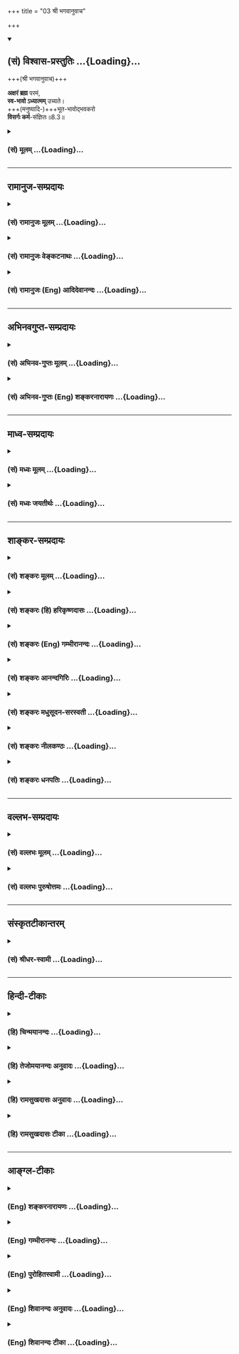 +++
title = "03 श्री भगवानुवाच"

+++
<div class="js_include" newlevelforh1="2" title="(सं) विश्वास-प्रस्तुतिः" unfilled url="/purANam_vaiShNavam/mahAbhAratam/06-bhIShma-parva/03-bhagavad-gItA-parva/saMskRtam/vishvAsa-prastutiH/08_axara-para-brahma-yo/03_shrI_bhagavAnuvAc.md">
<details open><summary><h2>(सं) विश्वास-प्रस्तुतिः ...{Loading}...</h2></summary>

+++(श्री भगवानुवाच)+++

**अक्षरं ब्रह्म** परमं,  
**स्व-भावो ऽध्यात्मम्** उच्यते।  
+++(मनुष्यादि-)+++भूत-भावोद्भवकरो  
**विसर्गः कर्म**-संज्ञितः॥8.3॥
</details>
</div>
<div class="js_include collapsed" newlevelforh1="3" title="(सं) मूलम्" unfilled url="/purANam_vaiShNavam/mahAbhAratam/06-bhIShma-parva/03-bhagavad-gItA-parva/saMskRtam/mUlam/08_axara-para-brahma-yo/03_shrI_bhagavAnuvAc.md">
<details><summary><h3>(सं) मूलम् ...{Loading}...</h3></summary>

श्री भगवानुवाच  
अक्षरं ब्रह्म परमं स्वभावोऽध्यात्ममुच्यते।  
भूतभावोद्भवकरो विसर्गः कर्मसंज्ञितः।।8.3।।
</details>
</div>


_________________
## रामानुज-सम्प्रदायः
<div class="js_include collapsed" newlevelforh1="3" title="(सं) रामानुजः मूलम्" unfilled url="/purANam_vaiShNavam/mahAbhAratam/06-bhIShma-parva/03-bhagavad-gItA-parva/saMskRtam/rAmAnujaH/mUlam/08_axara-para-brahma-yo/03_shrI_bhagavAnuvAc.md">
<details><summary><h3>(सं) रामानुजः मूलम् ...{Loading}...</h3></summary>

।।8.3।। श्रीभगवानुवाच -- तद् **ब्रह्म** इति निर्दिष्टं **परमम् अक्षरं** न
क्षरति इति अक्षरं क्षेत्रज्ञं समष्टिरूपम् तथा च श्रुतिःअव्यक्तमक्षरे
लीयते अक्षरं तमसि लीयते (सुबालो॰ 2) इत्यादिका। परमम् अक्षरं
प्रकृतिविनिर्मुक्तात्मस्वरूपम्। **स्वभावः अध्यात्मम् उच्यते** स्वभावः
प्रकृतिः अनात्मभूतम् आत्मनि संबद्ध्यमानं भूतसूक्ष्मतद्वासनादिकं
पञ्चाग्निविद्यायां ज्ञातव्यतया उदितम् तदुभयं प्राप्यतया त्याज्यतया च
मुमुक्षुभिः ज्ञातव्यम्।  
  
**भूतभावो** मनुष्यादिभावः **तदुद्भवकरो** यो
**विसर्गः**पञ्चम्यामाहुतावापः पुरुषवचसो भवन्ति (छा॰ उ॰ 5।3।3) इति
श्रुतिसिद्धो योषित्संबन्धजः स **कर्मसंज्ञितः** तत् च अखिलं सानुबन्धम्
उद्वेजनीयतया परिहरणीयतया च मुमुक्षुभिः ज्ञातव्यम्। परिहरणीयता च अनन्तरम्
एव वक्ष्यतेयदिच्छन्तो ब्रह्मचर्यं चरन्ति (गीता 8।11) इति।

</details>
</div>
<div class="js_include collapsed" newlevelforh1="3" title="(सं) रामानुजः वेङ्कटनाथः" unfilled url="/purANam_vaiShNavam/mahAbhAratam/06-bhIShma-parva/03-bhagavad-gItA-parva/saMskRtam/rAmAnujaH/venkaTanAthaH/08_axara-para-brahma-yo/03_shrI_bhagavAnuvAc.md">
<details><summary><h3>(सं) रामानुजः वेङ्कटनाथः ...{Loading}...</h3></summary>

  
  
।।8.3।। अक्षरं ब्रह्म परमम् इत्यत्र उद्देश्योपादेयान्यथाभावनिरासायाह --
तद्ब्रह्मेति निर्दिष्टमिति। ब्रह्मशब्दोऽत्र
परमात्मसाधर्म्यादुपचारवृत्त्येति भावः। अक्षरः शब्दस्य निर्वचनं
प्रतिपाद्यं च दर्शयतिन क्षरतीत्यादिना। क्षेत्रज्ञसमष्टौ श्रौतं प्रयोगं
दर्शयतितथा चेति। लयोऽत्र संश्लेषविशेषः। अथवा श्रुतावक्षरशब्देन
उन्मग्नचेतनांशः प्रकृत्यवस्थाविशेष एव अभिधीयत इति
साक्षात्प्रलयार्थत्वेऽपि न विरोधः। तथापि शब्दप्रवृत्तिद्वारभूतचिदंशे
तात्पर्यात्तदुदाहरणम्। परममक्षरम् इत्यत्र विशेषणाभिप्रेतमाह --
प्रकृतिविनिर्मुक्तमात्मस्वरूपमिति। स्वभावशब्दार्थःप्रकृतिरिति।
नियतसम्बद्धमिति यावत्। किं तदित्याकाङ्क्षायां अध्यात्मशब्दानुसारेणाह --
अनात्मेति। आत्मन्यधिवसनात् सम्बध्यमानमित्यध्यात्मशब्दनिर्वचनम्। तत एव
सिद्धमनात्मत्वम्। तद्वासनादिकं तत्संसर्गोपाधिकाज्ञानकर्मवासनादिकम्।
भूतसूक्ष्मादेर्ज्ञातव्यत्वे श्रुतिं दर्शयति -- पञ्चाग्निविद्यायामिति।
वेत्थ यथा पञ्चम्यामाहुतावापः पुरुषवचसो भवन्ति इत्युपक्रम्य इति तु
पञ्चम्यामाहुतावापः पुरुषवचसो भवन्ति इत्युक्त्वा तद्य इत्थं विदुः
\[छां.उ.5।10।1\] इत्यप्छब्दोपलक्षितपञ्चभूतसूक्ष्मवेद्यत्वं ह्युक्तमिति
भावः। ननूपायकर्तृभूतेदानीन्तनात्मस्वरूपपरित्यागेन परिशुद्धात्मस्वरूपकथनं
मुमुक्षोः क्वोपयुक्तं भूतसूक्ष्मादिकथनं च किमर्थं इत्यत्राहतदुभयमिति।
यथाक्रममन्वयः। अत्र पञ्चमाहुतेर्विवक्षितत्वाद्योनिजभूतविषयोऽयं भूतशब्द
इत्यभिप्रायेणाह -- भूतभावो मनुष्यादिभाव इति। मनुष्यत्वादिविशिष्टशरीरयोग
इत्यर्थः। विशिष्टस्य विसर्गस्य ज्ञातव्यत्वे तस्य मनुष्यादिभावहेतुत्वे च
श्रुतिं दर्शयति -- पञ्चम्यामिति। अत्र
मूत्रमरुन्मलादिविसर्गव्यवच्छेदार्थमुक्तंभूतभावोद्भवकर इति। तदेव दर्शयति
-- योषित्सम्बन्धज इति। विसर्गविशेषणसामर्थ्यादेतत्सिद्धम्। एवं
कर्मसंज्ञितरेतोविसर्गज्ञानस्य सप्रयोजनतामाह -- तच्चाखिलमिति। अत्र
कर्माभिप्रायेण नपुंसकनिर्देशः। अखिलं
मनुष्यत्वमृगत्वादिजातिभेदहेतुतयाऽनेकप्रकारम्। सानुबन्धं हेतुभूतैः कर्मभिः
फलभूतैश्च गर्भवासादिभिः सहितमित्यर्थः।
पञ्चाग्निविद्यायामुदितसर्वावस्थानुयायित्वदुस्त्यजत्वजन्मादिदुःखकरत्वादेः
फलितत्वाज्जुगुप्सनीयतारूपा भयावहत्वरूपा चोद्वेजनीयता युक्ता। परिहरणीयता
तु कुतः सिद्ध्येत् इत्यत्राहपरिहरणीयता चेति।  
  

</details>
</div>
<div class="js_include collapsed" newlevelforh1="3" title="(सं) रामानुजः (Eng) आदिदेवानन्दः" unfilled url="/purANam_vaiShNavam/mahAbhAratam/06-bhIShma-parva/03-bhagavad-gItA-parva/saMskRtam/rAmAnujaH/english/AdidevAnandaH/08_axara-para-brahma-yo/03_shrI_bhagavAnuvAc.md">
<details><summary><h3>(सं) रामानुजः (Eng) आदिदेवानन्दः ...{Loading}...</h3></summary>

8.3 The Lord said That which is the Supreme Imperishable (Aksara) has
been named 'that brahman' The Aksara is that which cannot be destroyed
and forms the totality of all individual selves. The Srutis say to this
effect: 'The Avyakta is dissolved into the Aksara, the Aksara is
dissolved into Tamas' (Su. U., 2). The supreme Aksara is the essential
form of the self, separated from Prakrti. One's own material nature (the
body) is spoken of as Adhyatma or that which dwells with the self. This
material nature (Svabhava) is Prakrti. It does not form the self but
attaches itself to the self in the form of subtle elements, impressions
etc. This has been taught in the Vidya of Five Fires (Cha. U., 5). Both
these (the Aksara and the Adhyatma) should be known by the aspirants for
liberation (Kaivalya) - the former as what should be attained and the
latter as what should be relinished. Karma is that force which produces
the origination of mundane beings. 'Beings' here means beings such as
the human beings. The creative force which produces their origination is
contact with woman. It has been described in the Sruti passage thus:
'The waters sacrificed in the fifth oblations become those who are named
Purusas' (Cha. U., 5.3.3). That creative force is called Karma. All the
acts associated with that should be considered by aspirants after
release as calling for abstention. This abstention will also be
inculcated immediately in the text, 'Desiring which they practise the
vow of continence' (8.11).

</details>
</div>


_________________
## अभिनवगुप्त-सम्प्रदायः
<div class="js_include collapsed" newlevelforh1="3" title="(सं) अभिनव-गुप्तः मूलम्" unfilled url="/purANam_vaiShNavam/mahAbhAratam/06-bhIShma-parva/03-bhagavad-gItA-parva/saMskRtam/abhinava-guptaH/mUlam/08_axara-para-brahma-yo/03_shrI_bhagavAnuvAc.md">
<details><summary><h3>(सं) अभिनव-गुप्तः मूलम् ...{Loading}...</h3></summary>

।।8.3।। अक्षरमिति। बृहत्त्वात् बृंहत्त्वात् बृंहकत्वाच्च परं ब्रह्म। अत
एव अध्यात्मशब्दवाच्यं यतः स्वः अनिवृत्तिधर्मा +++(N निवृत्तिधर्मा K
अनिवृत्तधर्मा)+++ चैतान्याख्यो ( चैतन्यभावः) भावः। तस्य च चैतन्यस्वभावस्य
ब्रह्मणोऽपरिच्छिन्नबाह्यलक्षणतया क्रोडीकृतविश्वशक्तेः ऐश्वर्यलक्षणात्
स्वातन्त्र्यात् बहिर्भावावभासनात्मा +++(N -- भासनात्सः)+++
बहिर्भूतभावान्तरावभासनात्मा +++(S -- भावान्तरभासनात्मा यो विसर्गः)+++ च यो
विसर्गः क्रमेण भूतानां ब्रह्मादिप्रमातॄणां भावानां जडानामुद्भवकारी
जडाजडवैचित्र्यनिर्भासकः। तथा भूतभावस्य विगलितसकलवितथप्रपञ्चस्य
सत्यत्वस्य उद्भवं करोतीति \[स कर्मसंज्ञितः\]।

</details>
</div>
<div class="js_include collapsed" newlevelforh1="3" title="(सं) अभिनव-गुप्तः (Eng) शङ्करनारायणः" unfilled url="/purANam_vaiShNavam/mahAbhAratam/06-bhIShma-parva/03-bhagavad-gItA-parva/saMskRtam/abhinava-guptaH/english/shankaranArAyaNaH/08_axara-para-brahma-yo/03_shrI_bhagavAnuvAc.md">
<details><summary><h3>(सं) अभिनव-गुप्तः (Eng) शङ्करनारायणः ...{Loading}...</h3></summary>

8.3 Aksaram etc. the Supreme is \[called\] Brahman because It is big and
causes everything to grow \[in It\]. On the same ground, what is termed
'as the Lord-of-self' is that thing which bears the name Consciousness
which never ceases to be in It (Brahman) and which is nothing but the
Brahman (svah bhavah). This Brahman, which is nothing but Consciousness,
embraces the Power of \[creating\] the universe because of Its unlimited
aspect of being external; and on account of Its freedom in the form of
supremacy there arises the emitting (i.e. creative) activity \[in it\]
in the form of manifesting Itself as the external inanimate beings and
also as various external animate ones. \[These two aspects of\] this
activity cause respectively the birth of the inanimate beings - i.e. the
insentient beings, and the animate ones i.e. the sentient beings like
Brahman etc. \[In other words\], It manifests as varigated insentient
and sentient beings. Again this activity bestows on what is real, its
intrinsic nature i.e. creates a reality for the one from which all that
is false is excluded. this emitting activity is what is known as
'action'.

</details>
</div>


_________________
## माध्व-सम्प्रदायः
<div class="js_include collapsed" newlevelforh1="3" title="(सं) मध्वः मूलम्" unfilled url="/purANam_vaiShNavam/mahAbhAratam/06-bhIShma-parva/03-bhagavad-gItA-parva/saMskRtam/madhvaH/mUlam/08_axara-para-brahma-yo/03_shrI_bhagavAnuvAc.md">
<details><summary><h3>(सं) मध्वः मूलम् ...{Loading}...</h3></summary>

।।8.3।। परममक्षरं ब्रह्म। वेदादिशङ्काव्यावृत्त्यर्थमेतत्। आत्मन्यधि
यत्तदध्यात्मम्। आत्माधिकारे यत्तदिति वा। तथा हि -- जैवः स्वभावः।
स्वाख्यो भावः स्वभाव इति व्युत्पत्त्या जीवो वा स्वभावः सर्वदा अस्त्येव
एकप्रकारेणेति भावः। अन्तःकरणादिव्यावृत्त्यर्थो भावशब्दः। न ह्येकप्रकारेण
स्थितिरन्तःकरणादेः विकारित्वात्। स्वशब्द ईश्वरव्यावृत्त्यर्थः। भूतानां
जीवानां भावानां जडपदार्थानां चोद्भवकरीश्वरक्रिया विसर्गः विशेषेण सर्जनं
विसर्ग इत्यर्थः।

</details>
</div>
<div class="js_include collapsed" newlevelforh1="3" title="(सं) मध्वः जयतीर्थः" unfilled url="/purANam_vaiShNavam/mahAbhAratam/06-bhIShma-parva/03-bhagavad-gItA-parva/saMskRtam/madhvaH/jayatIrthaH/08_axara-para-brahma-yo/03_shrI_bhagavAnuvAc.md">
<details><summary><h3>(सं) मध्वः जयतीर्थः ...{Loading}...</h3></summary>

।।8.3।। ननु पूर्वाध्याये\[29\]ते ब्रह्म इति निर्विशेषणमेवोपक्षिप्तम्
अतएवात्रकिं तद्ब्रह्म इति तथैव पृष्टम्। उत्तरे तु कस्मात्अक्षरं परमं
ब्रह्म इति सविशेषणमुपादीयते इत्यत आह -- **परममि**ति। अक्षरस्यैव
परमत्वविशेषणम् न ब्रह्मण इत्यर्थः। तर्हिअक्षरं इत्येवालं किं विशेषणेन
इत्यत आह -- **वेदे**ति। आदिपदेन प्रकृतिर्गृह्यते तयोरपि
ब्रह्माक्षरशब्दवाच्यत्वात् प्रसक्तिः। स्वभावोऽध्यात्मं \[8।3\] इति
शब्दद्वयस्यैकविषयत्वसिद्धयेऽध्यात्मशब्दं तावत् द्वेधा व्याचष्टे --
**आत्मनी**ति। आत्मानं जीवमधिकृत्य तदुपकारित्वेन वर्तमानं वस्त्वित्यर्थः।
आत्माधिकार इति ग्रन्थविशेषस्य संज्ञा यत्प्रतिपाद्यं तदध्यात्ममिति
वेत्यर्थः। अत्राध्यात्मशब्दं प्रथमान्तं गृहीत्वा प्रथमं व्याख्यानम्।
सप्तम्यन्तमुपादाय द्वितीयं आत्मशब्दं देहविषयमादाय व्याख्याने
परमेश्वरप्रसक्तेर्न तथा व्याख्यातम्। एवं तर्हि स्वभावः इत्युभयस्य
कथमुत्तरं इत्यतस्तावत्तद्व्याख्यानं प्रतिजानीते -- **तथा
ही**ति। ,तत्राद्योत्तरत्वेनादौ व्याचष्टे -- **जैव** इति। जीवस्यायं
जैवोऽन्तःकरणादिर्देहपर्यन्तः पदार्थः स्वभावः स्वस्य भाव इति
व्युत्पत्त्या। ते ब्रह्म तद्विदुः \[7।29\] इति जीवानां प्रकृतत्वात्
स्वशब्दो जीववाची तथा चात्मन्यधि यत् तदित्येवं
व्याख्याताध्यात्मशब्दार्थप्रश्नस्येदमुत्तरं भवतीति भावः। इदानीं
द्वितीयोत्तरत्वेन व्याख्याति -- **स्वाख्य** इति। पूर्ववदत्रापि स्वशब्दो
जीववाची तथा चात्माधिकार इति व्याख्याताध्यात्मशब्दार्थप्रश्नस्येदमुत्तरं
भवतीत्याशयः। ननु जैववाचित्वे भावशब्दः सार्थकः षष्ठ्याः साकाङ्क्षत्वात्
जीववाचित्वे तु तस्य पदार्थत्वाव्यभिचारात्। स्वशब्देनैवालं किंभावशब्देन
इत्यतो भावशब्दं तावदन्यथा व्याचष्टे -- **सर्वदे**ति। यद्यपि भवनकर्ता
भावः तथापि विशेषानुपादाने मुख्यस्य ग्राह्यत्वात्सर्वदेत्यादि सिध्यति
तथापि तस्य किं प्रयोजनम् इत्यत आह -- **अन्तःकरणादी**ति।
स्वशब्दमात्रोपादाने तस्यात्मीयेऽपि प्रयोगादन्तःकरणादिकमपि प्रसज्येत तथा
च द्वितीयस्येदमुत्तरं स्यात्। आत्मैव ह्यात्माधिकारे प्रतिपाद्यो वक्तव्यः
नान्तःकरणादिकम् अतस्तद्व्यावृत्त्यर्थो भावशब्दः प्रयुक्तः। कथं तेन
तद्व्यावृत्तिः इत्यत आह -- **न ही**ति। अन्नमयं हि सोम्य मनः
\[छां.उ.6।5।4\] इत्यादेरिति भावः। तथा चान्तःकरणादौ व्यावृत्ते स्वशब्द
आत्मार्थतया व्याख्यातो भवतीति हृदयम्। एवं तर्हि भाव इत्येवास्तु किं
स्वशब्देन इत्यत आह -- **स्वशब्द** इति। ईश्वरोऽपि हि
सर्वदैकप्रकारेणास्त्येव अतो भाव इत्येवोक्ते तत्प्रसक्तौ पूर्ववत्
द्वितीयोत्तरत्वासम्भवे तद्व्यावृत्त्यर्थः स्वशब्दः। न हि ईश्वरो जीवानां
स्वः भेदप्रमाणविरोधात्। अत एवेश्वरस्वभावो जीव इति व्याख्यानमपास्तम्।
नन्वेवमपि स्वशब्दस्यात्मीयार्थत्वादीश्वरप्रसक्तिः मैवन्द्विष्ठो यद्यपि
सम्बन्धः षष्ठ्युत्पत्तिः प्रधानतः इति वचनात्तस्यात्मीत्यात्वाभावात्
षष्ठ्यन्तात्खल्वयं छः। सकलकार्योत्पत्तिनिमित्तभूतो देवतोद्देशेन च
पुरोडाशादिद्रव्यपरित्यागस्तज्जन्यमपूर्वमिति यावदिति व्याख्यानमसत्।
तस्याध्यात्मपदेनैव गृहीतत्वादिति भावेन भूतभावेत्यादिकं व्याख्याति --
**भूतानामि**ति। उद्भवकरी च सेश्वरक्रिया चेति विग्रहः। ईश्वरक्रियाग्रहणं
कर्मशब्देनैकार्थ्यप्रतिपत्त्यर्थम्। एवंलक्षणो यो विसर्गः स कर्मसंज्ञितः
न तु कुलालादिसम्बन्धीत्यर्थः। ननु,विसर्गशब्दस्त्यागार्थस्तत्कथमेवं
व्याख्यानं इत्यत आह -- **विशेषेणे**ति।

</details>
</div>


_________________
## शाङ्कर-सम्प्रदायः
<div class="js_include collapsed" newlevelforh1="3" title="(सं) शङ्करः मूलम्" unfilled url="/purANam_vaiShNavam/mahAbhAratam/06-bhIShma-parva/03-bhagavad-gItA-parva/saMskRtam/shankaraH/mUlam/08_axara-para-brahma-yo/03_shrI_bhagavAnuvAc.md">
<details><summary><h3>(सं) शङ्करः मूलम् ...{Loading}...</h3></summary>

।।8.3।। -- **अक्षरं** न क्षरतीति अक्षरं परमात्मा एतस्य वा अक्षरस्य
प्रशासने गार्गि (बृह0 उ₀ 3।8।9 इति श्रुतेः। ओंकारस्य च ओमित्येकाक्षरं
ब्रह्म (गीता 8।13) इति परेण विशेषणात् अग्रहणम्। **परमम्** इति च निरतिशये
ब्रह्मणि अक्षरे उपपन्नतरम् विशेषणम्। तस्यैव परस्य ब्रह्मणः प्रतिदेहं
प्रत्यगात्मभावः स्वभावः स्वो भावः **स्वभावः अध्यात्मम् उच्यते।** आत्मानं
देहम् अधिकृत्य प्रत्यगात्मतया प्रवृत्तं परमार्थब्रह्मावसानं वस्तु
स्वभावः अध्यात्मम् उच्यते अध्यात्मशब्देन अभिधीयते। **भूतभावोद्भवकरः**
भूतानां भावः भूतभावः तस्य उद्भवः भूतभावोद्भवः तं करोतीति भूतभावोद्भवकरः
भूतवस्तूत्पत्तिकर इत्यर्थः। **विसर्गः** विसर्जनं देवतोद्देशेन
चरुपुरोडाशादेः द्रव्यस्य परित्यागः स एष विसर्गलक्षणो यज्ञः
**कर्मसंज्ञितः** कर्मशब्दित इत्येतत्। एतस्मात् हि बीजभूतात्
वृष्ट्यादिक्रमेण स्थावरजङ्गमानि भूतानि उद्भवन्ति।।

</details>
</div>
<div class="js_include collapsed" newlevelforh1="3" title="(सं) शङ्करः (हि) हरिकृष्णदासः" unfilled url="/purANam_vaiShNavam/mahAbhAratam/06-bhIShma-parva/03-bhagavad-gItA-parva/saMskRtam/shankaraH/hindI/harikRShNadAsaH/08_axara-para-brahma-yo/03_shrI_bhagavAnuvAc.md">
<details><summary><h3>(सं) शङ्करः (हि) हरिकृष्णदासः ...{Loading}...</h3></summary>

।।8.3।। इन प्रश्नोंका क्रमसे निर्णय करनेके लिये श्रीभगवान् बोले --, परम
अक्षर ब्रह्म है अर्थात् हे गार्गि इस अक्षरके शासनमें ही यह सूर्य और
चन्द्रमा धारण किये हुए स्थित हैं इत्यादि श्रुतियोंसे जिसका वर्णन किया
गया है जो कभी नष्ट नहीं होता वह परमात्मा ही ब्रह्म है। परम विशेषणसे
युक्त होनेके कारण यहाँ अक्षर शब्दसे ओमित्येकाक्षरं ब्रह्म इस वाक्यमें
वर्णित ओंकारका ग्रहण नहीं किया गया है क्योंकि परम वह विशेषण निरतिशय
अक्षर ब्रह्ममें ही अधिक सम्भव -- युक्तियुक्त है। उसी परब्रह्मका जो
प्रत्येक शरीरमें अन्तरात्मभाव है उसका नाम स्वभाव है वह स्वभाव ही
अध्यात्म कहलाता है। अभिप्राय यह कि आत्मा यानी शरीरको आश्रय बनाकर जो
अन्तरात्मभावसे उसमें रहनेवाला है और परिणाममें जो परमार्थ ब्रह्म ही है
वही तत्त्व स्वभाव है उसे ही अध्यात्म कहते हैं अर्थात् वही अध्यात्म नामसे
कहा जाता है। भूतभावउद्भवकर अर्थात् भूतोंकी सत्ता भूतभाव है। उसका उद्भव (
उत्पत्ति ) भूतभावोद्भव है उसको करनेवाला भूतभावोद्भवकर यानी भूतवस्तुको
उत्पन्न करनेवाला ऐसा जो विसर्ग अर्थात् देवोंके उद्देश्यसे चरु पुरोडाश
आदि ( हवन करने योग्य ) द्रव्योंका त्याग करना है वह त्यागरूप यज्ञ कर्म
नामसे कहा जाता है इस बीजरूप यज्ञसे ही वृष्टि आदिके क्रमसे स्थावरजङ्गम
समस्त भूतप्राणी उत्पन्न होते हैं।

</details>
</div>
<div class="js_include collapsed" newlevelforh1="3" title="(सं) शङ्करः (Eng) गम्भीरानन्दः" unfilled url="/purANam_vaiShNavam/mahAbhAratam/06-bhIShma-parva/03-bhagavad-gItA-parva/saMskRtam/shankaraH/english/gambhIrAnandaH/08_axara-para-brahma-yo/03_shrI_bhagavAnuvAc.md">
<details><summary><h3>(सं) शङ्करः (Eng) गम्भीरानन्दः ...{Loading}...</h3></summary>

8.3 Aksaram means that which does not perish (na ksarati), the supreme
Self. This agrees with the Upanisadic text, 'Under the mighty rule of
this Immutable, O Gargi৷৷.' (Br. 3.8.9). And (the letter) Om is not
accept here \[as the meaning of aksara (lit. letter)\], because of its
being mentioned (as a letter) later on in, 'The single letter Om, which
is Brahman' (13). Besides, the adjective 'supreme' is more apporpriate
with regard to the absolute, immutable Brahman. By svabhava, self-hood,
is meant the eixtence of that very supreme Brahman in every body as the
indwelling Self. Svabhavah ucyate, self-hood is said to be, is referred
to by the word; adhyatmam, the entity which, as the indwelling Self,
exists in the body (atma) by making it its habitat (adhikrtya), and
which in the ultimate analysis is the supreme Brahman. Visargah, the
offerings, the giving away to gods of things like porridge \[Caru: An
oblations of rice, barley and pulse boiled-together to be offered to
gods.\], cake, etc.; bhuta-bhava-udbhava-karah, which bring about the
origin of the existence of things; is karma-sanjnitah, meant by action.
This sacrifice consisting in pouring of oblations is called action. The
existence (bhava) of (moving and nonmoving) things (bhuta) is
bhuta-bhava. The coming into being (udbhava) of that (existence) is
bhuta-bhava-udbhavah. That which causes (karoti) this is
bhuta-bhava-udbhava-karah, i.e. the originator of existing things. It is
needed from this source that all bengs, moving and non-moving, originate
thorugh the successive processes of railfall etc. (see 3.14-15).

</details>
</div>
<div class="js_include collapsed" newlevelforh1="3" title="(सं) शङ्करः आनन्दगिरिः" unfilled url="/purANam_vaiShNavam/mahAbhAratam/06-bhIShma-parva/03-bhagavad-gItA-parva/saMskRtam/shankaraH/AnandagiriH/08_axara-para-brahma-yo/03_shrI_bhagavAnuvAc.md">
<details><summary><h3>(सं) शङ्करः आनन्दगिरिः ...{Loading}...</h3></summary>

।।8.3।। व्याख्यातप्रश्नसप्तकस्य प्रतिवचनं भागवतमवतारयति -- **एषामिति।**
क्रमेण कृतानां प्रश्नानां क्रमेणैव प्रतिवचने
प्रष्टुरभीष्टप्रतिपत्तिसौकर्यं सिध्यतीति बुध्यमानो विशिनष्टि --
**यथाक्रममिति।** तत्र प्रश्नत्रयं निर्णेतुं भगवद्वचनमुदाहरति --
**अक्षरमिति।** किं तद्ब्रह्मेति प्रश्नस्य प्रतिवचनम् -- **अक्षरं ब्रह्म
परममिति।** तत्राक्षरशब्दस्य निरुपाधिके
परस्मिन्नात्मन्यविनाशित्वव्याप्तिमत्त्वसंबन्धात्प्रवृत्तिं व्युत्पादयति
-- **अक्षरमित्यादिना।** कथं पुनरक्षरशब्दस्य यथोक्ते परमात्मनि
वृद्धप्रयोगमन्तरेण व्युत्पत्त्या प्रवृत्तिराश्रीयते
व्युत्पत्तेरर्थान्तरेऽपि संभवादित्याशङ्क्य
द्यावापृथिव्यादिविषयनिरङ्कुशप्रशासनस्य
परस्मादन्यस्मिन्नसंभवात्तथाविधप्रशासनकर्तृत्वेन श्रुतमक्षरं
ब्रह्मैवेत्याह -- **एतस्येति।** रूढिर्योगमपहरतीति न्यायादोंकारे
वर्णसमुदायात्मन्यक्षरशब्दस्य रूढ्या प्रवृत्तिराश्रयितुमुचितेत्याशङ्क्याह
-- **ओंकारस्येति।** प्रतिवचनोपक्रमे प्रक्रान्तमोंकाराख्यमक्षरमेवोत्तरत्र
विशेषितं भविष्यतीत्याशङ्क्य परमविशेषणविरोधान्न तस्य प्रक्रमः संभवतीत्याह
-- **परममिति चेति।** किमध्यात्ममिति प्रश्नस्योत्तरं
स्वभावोऽध्यात्ममित्यादि। तद्व्याचष्टे -- **तस्यैवेति।** स्वकीयो भावः
स्वभावः श्रोत्रादिकरणग्रामः स चात्मनि देहेऽहंप्रत्ययवेद्यो वर्तत इत्यमुं
प्रतिभासं व्यावर्त्य स्वभावपदं गृह्णाति -- **स्वो भाव इति।** एवं
विग्रहपरिग्रहे स्वभावोऽध्यात्ममुच्यत इत्यस्यायमर्थो निष्पन्नो
भवतीत्यनुवादपूर्वकं कथयति -- **स्वभाव इति।** तस्यैव परस्येत्यादिनोक्तं न
विस्मर्तव्यमिति विशिनष्टि -- **परमार्थेति।** परमेव हि ब्रह्म देहादौ
प्रविश्य प्रत्यगात्मभावःमनुभवतितत्सृष्ट्वा तदेवानुप्राविशत् इति
श्रुतेरित्यर्थः। किं कर्मेति प्रश्नस्योत्तरमुपादत्ते -- **भूतेति।**
भूतान्येव भावास्तेषामुद्भवः समुत्पत्तिस्तां करोतीति व्युत्पत्तिं
सिद्धवत्कृत्य विधान्तरेण व्युत्पादयति -- **भूतानामिति।** भावः सद्भावो
वस्तुभावोऽतएव भूतवस्तूत्पत्तिकर इति वक्ष्यति। वैदिकं कर्मात्रोक्तविशेषणं
कर्मशब्दितमिति विसर्गशब्दार्थं दर्शयन्विशदयति -- **विसर्ग इत्यादिना।**
कथं पुनर्यथोक्तस्य यज्ञस्य सर्वेषु भूतेषु सृष्टिस्थितिप्रलयहेतुत्वेन
तदुद्भवकरत्वमित्याशङ्क्य अग्नौ प्रास्ताहुतिः इत्यादिस्मृतिमनुस्मृत्याह
-- **एतस्माद्धीति।**

</details>
</div>
<div class="js_include collapsed" newlevelforh1="3" title="(सं) शङ्करः मधुसूदन-सरस्वती" unfilled url="/purANam_vaiShNavam/mahAbhAratam/06-bhIShma-parva/03-bhagavad-gItA-parva/saMskRtam/shankaraH/madhusUdana-sarasvatI/08_axara-para-brahma-yo/03_shrI_bhagavAnuvAc.md">
<details><summary><h3>(सं) शङ्करः मधुसूदन-सरस्वती ...{Loading}...</h3></summary>

।।8.3।। एवं सप्तानां प्रश्नानां क्रमेणोत्तरं त्रिभिः श्लोकैः
श्रीभगवानुवाच -- प्रश्नक्रमेण हि निर्णये प्रष्टुरभीष्टसिद्धिरनायासेन
स्यादित्यभिप्रायवान्भगवानत्र श्लोके प्रश्नत्रयं क्रमेण निर्धारितवान्।
एवं द्वितीयश्लोकेऽपि प्रश्नत्रयं तृतीयश्लोके त्वेकमिति विभागः।
निरुपाधिकमेव ब्रह्मात्र विवक्षितं ब्रह्मशब्देन नतु सोपाधिकमिति
प्रथमप्रश्नस्योत्तरमाह -- अक्षरं न क्षरतीत्यविनाशि अश्नुते वा सर्वमिति
सर्वव्यापकं \[अक्षरत्वात्\]एतद्वै तदक्षरं गार्गि ब्राह्मणा
अभिवदन्त्यस्थूलमनणु इत्याद्युपक्रम्यएतस्य वा अक्षरस्य प्रशासने गार्गि
सूर्याचन्द्रमसौ विधृतौ तिष्ठतःनान्यदतोऽस्ति द्रष्टृ इत्यादिमध्ये
परामृश्यएतस्मिन्नु खल्वक्षरे गार्ग्याकाश ओतश्च प्रोतश्च इत्युपसंहृतं
श्रुत्या। सर्वोपाधिशून्यं सर्वस्य प्रशासितृ अव्याकृताकाशान्तस्य
कृत्स्नस्य प्रपञ्चस्य धारयितृ अस्मिंश्च शरीरेन्द्रियसंघाते विज्ञातृ
निरुपाधिकं चैतन्यं तदिह ब्रह्मेति विवक्षितम्। एतदेव विवृणोति -- परममिति।
परमं स्वप्रकाशपरमानन्दरूपं प्रशासनस्य कृत्स्नजडवर्गधारणस्य च लिङ्गस्य
तत्रैवोपपत्तेःअक्षरमम्बरान्तधृतेः इति न्यायात्। न त्विहाक्षरशब्दस्य
वर्णमात्ररूढत्वाच्छ्रुतिलिङ्गाधिकरणन्यायमूलकेनरूढिर्योगमपहरति इति
न्यायेन रथकारशब्देन जातिविशेषवत्प्रणवाख्यमक्षरमेव ग्राह्यं
तत्रोक्तलिङ्गसंभवात्ओमित्येकाक्षरं ब्रह्म इति च परेण
विशेषणात्आनर्थक्यप्रतिहतानां विपरीतं बलाबलम् इति न्यायात्वर्षासु रथकार
आदधीत इत्यत्र तु जातिविशेषे नास्त्यसंभव इति विशेषः। अनन्यथासिद्धेन तु
लिङ्गेन श्रुतेर्बाधःआकाशस्तल्लिङ्गात् इत्यादौ विवृतः। एत्तावांस्त्विह
विशेषः। अनन्यथासिद्धेन लिङ्गेन श्रुतेर्बाधे यत्र योगः संभवति तत्र स एव
गृह्यते मुख्यत्वात् यथाआज्यैः स्तुवते पृष्ठैः स्तुवते इत्यादौ। यथा
चात्रैवाक्षरशब्दे। यत्र तु योगोऽपि न संभवति तत्र गौणी
वृत्तिर्यथाऽऽकाशप्राणादिशब्देषु। आकाशशब्दस्यापि ब्रह्मणि आसमन्तात्काशत
इति योगः संभवतीति चेत्स एव गृह्यतामिति पञ्चपादीकृतः। तथाच पारमर्षं
सूत्रंप्रसिद्धेश्च इति। कृतमत्र विस्तरेण। तदेवं किं तद्ब्रह्मेति
निर्णीतम्। अधुना किमध्यात्ममिति निर्णीयते -- यदक्षरं ब्रह्मेत्युक्तं
तस्यैव स्वभावः स्वो भावः स्वरूपं प्रत्यक्चैतन्यं नतु स्वस्य भाव इति
षष्ठीसमासः लक्षणाप्रसङ्गात्। षष्ठीतत्पुरुषबाधेन कर्मधारयपरिग्रहस्य
श्रुतपदार्थान्वयेन निषादस्थपत्यधिकरपासिद्धत्वात्। तस्मान्न ब्रह्मणः
संबन्धि किंतु ब्रह्मस्वरूपमेव। आत्मानं देहमधिकृत्य भोक्तृतया
वर्तमानमध्यात्ममुच्यतेऽध्यात्मशब्देनाभिधीयते न करणग्राम इत्यर्थः।
यागदानहोमात्मकं वैदिकं कर्मैवात्र कर्मशब्देन विवक्षितमिति
तृतीयप्रश्नोत्तरमाह। भूतानां भवनधर्मकाणां सर्वेषां स्थावरजङ्गमानां
भावमुत्पत्तिमुद्भवं वृद्धिं च करोति यो
विसर्गस्त्यागस्तत्तच्छास्त्रविहितो यागदानहोमात्मकः स इह कर्मसंज्ञितः
कर्मशब्देनोक्त इति यावत्। तत्र देवतोद्देशेन द्रव्यत्यागो याग
उत्तिष्ठद्धोमो वषट्कारप्रयोगान्तः स एव उपविष्टहोमः स्वाहाकारप्रयोगान्त
आसेचनपर्यन्तो होमः। परस्वत्वापत्तिपर्यन्तः स्वत्वत्यागो दानं सर्वत्र च
त्यागांशोऽनुगतः तस्य च भूतभावोद्भवकरत्वम्अग्नौ
प्रास्ताहुतिः,सम्यगादित्यमुपतिष्ठते। आदित्याज्जायते वृष्टिर्वृष्टेरन्नं
ततः प्रजाः इति स्मृतेः। ते वा एते आहुती हुते उत्क्रामतः इत्यादिश्रुतेश्च।

</details>
</div>
<div class="js_include collapsed" newlevelforh1="3" title="(सं) शङ्करः नीलकण्ठः" unfilled url="/purANam_vaiShNavam/mahAbhAratam/06-bhIShma-parva/03-bhagavad-gItA-parva/saMskRtam/shankaraH/nIlakaNThaH/08_axara-para-brahma-yo/03_shrI_bhagavAnuvAc.md">
<details><summary><h3>(सं) शङ्करः नीलकण्ठः ...{Loading}...</h3></summary>

।।8.3।। क्रमेणैषां प्रश्नानामुत्तरमाह -- **अक्षरमित्यादि**भिस्त्रिभिः।
तत्र किं तद्ब्रह्मेत्यस्योत्तरमक्षरं परमं ब्रह्मेति। यत्परमक्षरं
तद्ब्रह्मेति योजना। अक्षरशब्दस्य वर्णेषु रूढत्वात्ओमित्येतदक्षरम्
इत्यादिश्रुतौओमित्येकाक्षरं ब्रह्म इति स्मृतौ च दर्शनेनात्रापि
प्रणवस्याक्षरशब्देन ग्रहणे प्रसक्ते परममिति विशेषणं प्रणवस्य
परब्रह्मत्वासंभवात्। अतश्चएतद्वै तदक्षरं गार्गि ब्राह्मणा
अभिवदन्त्यस्थूलमनण्वह्रस्वमदीर्घम् इति श्रुतिप्रसिद्धमखण्डैकरसं वस्तु
अक्षरशब्दितं तद्ब्रह्मेति प्राञ्चः। यद्वा अक्षरशब्देन जीवःकूटस्थोऽक्षर
उच्यते। उत्तमः पुरुषस्त्वन्यः इति गीतासुक्षरं प्रधानममृताक्षरं हरः
क्षरात्मानावीशते देव एकः इति श्रुतौ च कूटस्थपदेनामृतपदेन च
विशेषितस्याक्षरपदस्य जीववाचित्वदर्शनात्। अमृतोक्षरमित्यपेक्षिते
उत्वाभावश्छान्दसः। तथाचाक्षरं जीवाख्यं परमं ब्रह्म। परममिति विशेषणेन
सोपाधिकस्य पूर्वाध्यायोक्तस्य व्यावृत्तिः। नहि जीवस्य सोपाधिकस्य
ब्रह्मभावः संभवति। व्यावर्तकोपाधौ मायादर्पणे जाग्रति तयोरभेदायोगात्। किं
तद्ब्रह्म इति प्रश्ने परममिति विशेषणाभावेऽपिते ब्रह्म तद्विदुः कृत्स्नम्
इति प्रश्नोत्थापके सूत्रे परमत्ववाचिना कृत्स्नपदेन ब्रह्मणो
विशेषितत्वादुत्तरेऽपि ब्रह्मण एव परममिति विशेषं युज्यत एव। प्रश्नेऽपि
तच्छब्देन कृत्स्नत्वस्यैव ग्रहात्। ततश्च किं तत्कृत्स्नं प्रश्ने यदक्षरं
जीवाख्यं तदेवापेतोपाधिसंबन्धं सत् कृत्स्नं ब्रह्मेति तत्त्वमसीति
महावाक्यार्थः प्रतीचो ब्रह्मभावः प्रतिपादितो भवतीति ह्यद्यम्। तथा
स्वोऽनागन्तुको भावः स्वरूपं स्वभावः शुद्धस्त्वंपदार्थः
सोऽध्यात्ममुच्यते। भाष्ये तु तस्यैव परस्य ब्रह्मणः प्रतिदेहं
प्रत्यगात्मभावः स्वो भावः स्वभावोऽध्यात्ममुच्यते अध्यात्मशब्देनाभिधीयत
इति। विसर्गो देवतोद्देशेन द्रव्यत्यागात्मको यागः स कर्मसंज्ञितः। तमेव
विशिनष्टि -- **भूतेति।** भूतानां भावः सात्विकादिः स्वभावः उद्भवश्च तयोः
करणात् भूतभावोद्भवकरः। तथाहिबुद्धिः कर्मानुसारिणी इति कर्मानुसारित्वं
भावस्य स्मर्यते। तथा उद्भवोऽपि कर्मत एव स्मर्यते। अग्नौ प्रास्ताहुतिः
सम्यगादित्यमुपतिष्ठते। आदित्याज्जायते वृष्टिर्वृष्टेरन्नं ततः प्रजाः
इति।

</details>
</div>
<div class="js_include collapsed" newlevelforh1="3" title="(सं) शङ्करः धनपतिः" unfilled url="/purANam_vaiShNavam/mahAbhAratam/06-bhIShma-parva/03-bhagavad-gItA-parva/saMskRtam/shankaraH/dhanapatiH/08_axara-para-brahma-yo/03_shrI_bhagavAnuvAc.md">
<details><summary><h3>(सं) शङ्करः धनपतिः ...{Loading}...</h3></summary>

।।8.3।। क्रमेण कृतानां प्रश्नानां तथैव प्रतिवचने प्रश्नकर्तुरिष्टं सुखेन
प्रश्नोत्तरदानं सिध्यतीत्याशयवानर्जुनकृतप्रश्नानां क्रमेण निर्णयाय
श्रीभगवानुवाच। तत्रते ब्रह्म तद्विदुः कृत्स्त्रमि त्यत्र निर्गुणं ब्रह्म
विविक्षितमिति प्रथमप्रश्नस्योत्तरमाह -- अक्षरं ब्रह्मेति। यदुक्तं किं
तदब्रह्मेति तदक्षरं न क्षरतीत्यक्षरं विनाशरहितं अश्रुते व्याप्नोति
सर्वमिति व्युत्पत्त्या वाक्षरं सर्वत्र व्यापकम्।
रुढ्याक्षरशब्देनोंकारप्रतिपत्तिभ्रमं वारयति -- परममिति। परत्वं निरतिशयं
परमात्मन एव पृथिव्याद्याकाशान्तस्य विकारजातस्य धारणात्। तथाच
सूत्रंअक्षरमम्बरान्तधृतेः इतिकस्मिन्नु खल्वाकाश ओतश्च प्रोतश्चेति
सहोवाचैतद्वैतदक्षरं गार्गि ब्राह्मणा अभिवदन्त्यस्थूलमनणु इत्यादि
श्रुयते। तत्र संशयः किमक्षरशब्देनि वर्ण उच्यते किंवा परमेश्वर इति।
तत्राक्षरसमाम्राय इत्यादावक्षरशब्दस्य वर्णे प्रसिद्धत्वात्
प्रसिद्य्धतिक्रमस्य चायुक्तत्वादोंकार एवेदं सर्वमित्यादौ च श्रुत्यन्तरे
वर्णस्याप्युपास्यत्वेन सर्वात्मत्वावधारणात् वर्ण एवाक्षरशब्दवाच्य
इत्येवं प्राप्त उच्यते। परएव आत्माक्षरशब्दवाच्यः कस्मादम्बरान्तधृतेः
पृथिव्यादेराकाशान्तस्य विकारजातस्य धारणात्। तत्र हि पृथिव्यादेः समस्तस्य
विकारजातस्य कालत्रयप्रविभक्तस्याकाशएव तदोतं च प्रोतं
चेत्याकाशप्रतिष्ठत्वमुकत्वा कस्मिन्नु खल्वाकाश ओतश्च प्रोतश्चेत्यनेन
प्रश्नेनेदमक्षरमवतीरितं। तथाचोपसंहृतमेतस्मिन्खल्वक्षरे गार्ग्याकाश ओतश्च
प्रोतश्चेति। नचेयमम्बरान्तधृतिर्ब्रह्मणोऽन्यत्र संभवति। यदप्योंकार एवेदं
सर्वमिति तदपि ब्रह्मप्रतिपत्तिसाधनत्वात्स्तुत्यर्थं द्रष्टव्यम्।
तस्मान्न क्षरत्यश्रुते वेति नित्यत्वव्यापित्वाभ्यामक्षरं परमेव ब्रह्मेति
परममिति विशेषणादक्षरशब्देन जीवप्रधानप्रतिभ्रमोऽपि
चारितः।। तृतीयप्रश्नस्योत्तरमाह -- भूतभावोद्भवकरः भूतानां भावो भूतभावः
तस्योद्भवो भूतभावोद्भवस्तं करोतीति भूतभावोद्भवकरो भूतवस्तूत्पत्तिकर इति।
भाष्ये भूतान्येव भावास्तेषामुद्भवः समुत्पत्तिस्तां करोतीति व्युत्पत्तिं
सिद्धवत्कृत्य विधान्तरेण व्युत्पादयति -- भूतानामिति। भावः सद्भावो
वस्तुभाव इति तट्टीकाकाराः। एवंच भूतानां भवनधर्मकाणां भाव उत्पत्तिः
उद्भवो वृद्धिश्च तयोः करः भूतभावोद्भवकर इत्यादिष्युत्पत्तिसिद्धवत्करोऽपि
बोध्यः। विसर्जन विसर्गः देवतोद्देशेन चरुपुरोडाशादेर्द्रव्यस्य परित्यागः
सएव विसर्गलक्षणो यज्ञादिरुपो वेदविहितः कर्म संज्ञितः कर्मशब्देन मयोक्त
इत्यर्थः। अग्नौ प्रास्ताहुतिः सम्यगादित्यमुपतिष्ठते। आदित्याज्जायते
वृष्टिर्वृष्टेरन्नं ततः प्रजाः।। इत स्मृतिभूतानां
चराचराणामुद्भवमेतस्मात्कर्मणो दर्शयति।

</details>
</div>


_________________
## वल्लभ-सम्प्रदायः
<div class="js_include collapsed" newlevelforh1="3" title="(सं) वल्लभः मूलम्" unfilled url="/purANam_vaiShNavam/mahAbhAratam/06-bhIShma-parva/03-bhagavad-gItA-parva/saMskRtam/vallabhaH/mUlam/08_axara-para-brahma-yo/03_shrI_bhagavAnuvAc.md">
<details><summary><h3>(सं) वल्लभः मूलम् ...{Loading}...</h3></summary>

।।8.3।। प्रश्नक्रमेणोत्तरमाह श्रीभगवान् -- अक्षरमिति त्रिभिः। अत्रवदन्ति
तत्तत्त्वविदस्तत्त्वं यज्ज्ञानमद्वयम्। ब्रह्मेति परमात्मेति भगवानिति
शब्द्यते इति भागवतपद्ये \[1।2।11\] ब्रह्माक्षरोऽव्यक्तोऽगणितानन्दकः यः
परमात्मा सत्त्वदर्शनीयाङ्गः प्रकटानन्दांशः भगवान् पुरुषोत्तमो
दर्शनीयाङ्गो निर्गुणः सदानन्द इत्युपपादितम्। यत् ब्रह्मेति निर्दिष्टं
परमं प्रधानं उत्कृष्टमक्षरं न क्षरतीत्यक्षरं क्षेत्रज्ञं
समष्टिव्यष्टिमूलं कूटस्थं गणितानन्दकमध्यात्मरूपं भगवतोऽभिन्नमपि
पृथगुच्यते भगवद्धामत्वादित्यग्रे वक्ष्यते। यथा च सात्वततंत्रे --
विष्णोस्तु त्रीणि रूपाणि पुरुषाख्यान्यथो विदुः। प्रथमं महतः स्रष्टृ
द्वितीयं खण्डसंस्थितम्। तृतीयं सर्वभूतस्थं तानि ज्ञात्वा विमुच्यते इति
प्रथमं अक्षरं द्वितीयं समष्टिरूपं तृतीयं व्यष्टिजीवरूपमिति बोध्यम्।
अध्यात्मं आत्मनि अधिगम्यमान षोडशकलं सूक्ष्मं सेन्द्रियमनोरूपं स्वभावः।
भूतेति -- भूतानां पञ्चानां भावो भौतिकं शरीरं तस्योद्भवकरो (भावेन वासनया
उद्भवकरो) विसर्गःअग्नौ प्रास्ताहुतिः सम्यगादित्यमुपतिष्ठति (ते) इति
पञ्चम्यामाहुतावापः पुरुषवचसो भवन्ति \[छा.उ.5।3।3\] इति श्रुतिप्रतिपादितः
कर्मपदस्यार्थः विशेषेण सर्जनस्वभावत्वात् इति पूर्वेषां वेद्यं
निर्णीत्तम्।

</details>
</div>
<div class="js_include collapsed" newlevelforh1="3" title="(सं) वल्लभः पुरुषोत्तमः" unfilled url="/purANam_vaiShNavam/mahAbhAratam/06-bhIShma-parva/03-bhagavad-gItA-parva/saMskRtam/vallabhaH/puruShottamaH/08_axara-para-brahma-yo/03_shrI_bhagavAnuvAc.md">
<details><summary><h3>(सं) वल्लभः पुरुषोत्तमः ...{Loading}...</h3></summary>

  
  
।।8.3।। एतत्प्रश्नोत्तरं साभिप्राय-ज्ञानार्थं श्रीभगवानुवाच -- अक्षरमिति त्रयेण। 

न क्षरति न चलतीत्य् **अक्षरं** सदैक-रस-रूपं पुरुषोत्तम-चरणात्मकं भक्त-हृदयाद् अ-चलं गृहात्मकं वा स्थिरं तत्। परमं परः पुरुषोत्तमो मीयत अस्मिन्निति **परमं ब्रह्म** बृहत् व्यापकं च। 

**स्वभावः** स्वस्य भगवतो दास्यादि-सेवा-सिद्ध्यर्थं जीव-रूपेण भवनम्। **अध्यात्मम्** आत्मानमविकृतं सेवा-योग्यं देहम् अधिकृत्य तद्-अनुभवे वर्त्तमानो जीव-भावो ऽध्यात्म-शब्देनोच्यत इत्यर्थः। 

**भूतानां** जीवानां **भावस्य** भगवद्-रस-रूपस्य +**उद्भवकरः** प्रकटकारको यो **विसर्गो** भगवद्-अर्थ-द्रव्यादि-विनियोगेन सेवा-रूपः स कर्म-संज्ञितः क्रिया-रूपः कर्मशब्दवाच्य इत्यर्थः।  
  

</details>
</div>


_________________
## संस्कृतटीकान्तरम्
<div class="js_include collapsed" newlevelforh1="3" title="(सं) श्रीधर-स्वामी" unfilled url="/purANam_vaiShNavam/mahAbhAratam/06-bhIShma-parva/03-bhagavad-gItA-parva/saMskRtam/shrIdhara-svAmI/08_axara-para-brahma-yo/03_shrI_bhagavAnuvAc.md">
<details><summary><h3>(सं) श्रीधर-स्वामी ...{Loading}...</h3></summary>

।।8.3।। प्रश्नक्रमेणोत्तरं श्रीभगवानुवाच **-- अक्षरमिति त्रिभिः।** न
क्षरति न चलतीत्यक्षरम्। ननु जीवोऽप्यक्षरस्तत्राह -- परमं यदक्षरं जगतां
मूलकारणं तद्ब्रह्मएतद्वै तदक्षरं गार्गि ब्राह्मणा अभिवदन्ति इति श्रुतेः।
स्वस्यैव ब्रह्मण एवांशतो जीवरूपेण भवनं स्वभावः स एवात्मानं देहमधिकृत्य
भोक्तृत्वेन वर्तमानोऽध्यात्मशब्देनोच्यत इत्यर्थः। भूतानां जरायुजादीनां
भाव उत्पत्तिः उद्भवश्च उत्कृष्टत्वेन भवनमुद्भवःआदित्याज्जायते
वृष्टिर्वृष्टेरन्नं ततः प्रजाः इत्युक्तक्रमेण वृद्धिः तौ भूतभावोद्भवौ
करोति यः विसर्गः देवतोद्देशेन द्रव्यत्यागरूपो यज्ञः।
सर्वकर्मणामुपलक्षणमेतत्। स कर्मशब्दवाच्यः।

</details>
</div>


_________________
## हिन्दी-टीकाः
<div class="js_include collapsed" newlevelforh1="3" title="(हि) चिन्मयानन्दः" unfilled url="/purANam_vaiShNavam/mahAbhAratam/06-bhIShma-parva/03-bhagavad-gItA-parva/hindI/chinmayAnandaH/08_axara-para-brahma-yo/03_shrI_bhagavAnuvAc.md">
<details><summary><h3>(हि) चिन्मयानन्दः ...{Loading}...</h3></summary>

।।8.3।। No commentary.

</details>
</div>
<div class="js_include collapsed" newlevelforh1="3" title="(हि) तेजोमयानन्दः अनुवादः" unfilled url="/purANam_vaiShNavam/mahAbhAratam/06-bhIShma-parva/03-bhagavad-gItA-parva/hindI/tejomayAnandaH/anuvAdaH/08_axara-para-brahma-yo/03_shrI_bhagavAnuvAc.md">
<details><summary><h3>(हि) तेजोमयानन्दः अनुवादः ...{Loading}...</h3></summary>

।।8.3।। श्रीभगवान् ने कहा -- परम अक्षर (अविनाशी) तत्त्व ब्रह्म है;
स्वभाव (अपना स्वरूप) अध्यात्म कहा जाता है; भूतों के भावों को उत्पन्न
करने वाला विसर्ग (यज्ञ, प्रेरक बल) कर्म नाम से जाना जाता है।।

</details>
</div>
<div class="js_include collapsed" newlevelforh1="3" title="(हि) रामसुखदासः अनुवादः" unfilled url="/purANam_vaiShNavam/mahAbhAratam/06-bhIShma-parva/03-bhagavad-gItA-parva/hindI/rAmasukhadAsaH/anuvAdaH/08_axara-para-brahma-yo/03_shrI_bhagavAnuvAc.md">
<details><summary><h3>(हि) रामसुखदासः अनुवादः ...{Loading}...</h3></summary>

।।8.3।। श्रीभगवान् बोले -- परम अक्षर ब्रह्म है और जीवका अपना जो होनापन
है, उसको अध्यात्म कहते हैं। प्राणियों का उद्भव (सत्ता को प्रकट) करनेवाला
जो त्याग है उसको कर्म कहा जाता है।

</details>
</div>
<div class="js_include collapsed" newlevelforh1="3" title="(हि) रामसुखदासः टीका" unfilled url="/purANam_vaiShNavam/mahAbhAratam/06-bhIShma-parva/03-bhagavad-gItA-parva/hindI/rAmasukhadAsaH/TIkA/08_axara-para-brahma-yo/03_shrI_bhagavAnuvAc.md">
<details><summary><h3>(हि) रामसुखदासः टीका ...{Loading}...</h3></summary>

।।8.3।।***व्याख्या--*'अक्षरं ब्रह्म परमम्'--**परम अक्षरका नाम ब्रह्म
है। यद्यपि गीतामें ब्रह्म शब्द प्रणव वेद प्रकृति आदिका वाचक भी आया है
तथापि यहाँ ब्रह्म शब्दके साथ परम और अक्षर विशेषण देनेसे यह शब्द सर्वोपरि
सच्चिदानन्दघन अविनाशी निर्गुणनिराकार परमात्माका वाचक है।

</details>
</div>


_________________
## आङ्ग्ल-टीकाः
<div class="js_include collapsed" newlevelforh1="3" title="(Eng) शङ्करनारायणः" unfilled url="/purANam_vaiShNavam/mahAbhAratam/06-bhIShma-parva/03-bhagavad-gItA-parva/english/shankaranArAyaNaH/08_axara-para-brahma-yo/03_shrI_bhagavAnuvAc.md">
<details><summary><h3>(Eng) शङ्करनारायणः ...{Loading}...</h3></summary>

8.3. The Bhagavat said The immutable Absolute is the Brahman. Its
intrinsic nature is called the Lord of the self. The emitting activity
that causes the birth of both the animate and the inanimate is named
'action '.

</details>
</div>
<div class="js_include collapsed" newlevelforh1="3" title="(Eng) गम्भीरानन्दः" unfilled url="/purANam_vaiShNavam/mahAbhAratam/06-bhIShma-parva/03-bhagavad-gItA-parva/english/gambhIrAnandaH/08_axara-para-brahma-yo/03_shrI_bhagavAnuvAc.md">
<details><summary><h3>(Eng) गम्भीरानन्दः ...{Loading}...</h3></summary>

8.3 The Blessed Lord said The Immutable is the supreme Brahman;
self-hood is said to the entity present in the individual plane. By
action is meant the offerings which bring about the origin of the
existence of things.

</details>
</div>
<div class="js_include collapsed" newlevelforh1="3" title="(Eng) पुरोहितस्वामी" unfilled url="/purANam_vaiShNavam/mahAbhAratam/06-bhIShma-parva/03-bhagavad-gItA-parva/english/purohitasvAmI/08_axara-para-brahma-yo/03_shrI_bhagavAnuvAc.md">
<details><summary><h3>(Eng) पुरोहितस्वामी ...{Loading}...</h3></summary>

8.3 The Lord Shri Krishna replied: The Supreme Spirit is the Highest
Imperishable Self, and Its Nature is spiritual consciousness. The worlds
have been created and are supported by an emanation from the Spirit
which is called the Law.

</details>
</div>
<div class="js_include collapsed" newlevelforh1="3" title="(Eng) शिवानन्दः अनुवादः" unfilled url="/purANam_vaiShNavam/mahAbhAratam/06-bhIShma-parva/03-bhagavad-gItA-parva/english/shivAnandaH/anuvAdaH/08_axara-para-brahma-yo/03_shrI_bhagavAnuvAc.md">
<details><summary><h3>(Eng) शिवानन्दः अनुवादः ...{Loading}...</h3></summary>

8.3 The Blessed Lord said Brahman is the Imperishable, the Supreme; Its
essential nature is called Self-knowledge; the offering (to the gods)
which causes existence and manifestation of beings and which also
sustains them is called action.

</details>
</div>
<div class="js_include collapsed" newlevelforh1="3" title="(Eng) शिवानन्दः टीका" unfilled url="/purANam_vaiShNavam/mahAbhAratam/06-bhIShma-parva/03-bhagavad-gItA-parva/english/shivAnandaH/TIkA/08_axara-para-brahma-yo/03_shrI_bhagavAnuvAc.md">
<details><summary><h3>(Eng) शिवानन्दः टीका ...{Loading}...</h3></summary>

8.3 अक्षरम् imperishable; ब्रह्म Brahman; परमम् Supreme; स्वभावः (His)
Nature; अध्यात्मम् Selfknowledge; उच्यते is called; भूतभावोद्भवकरः that
which causes the origin and growth of beings; विसर्गः offering (to
gods); कर्मसंज्ञितः is called action.Commentary Brahman is imperishable;
immutable; eternal; selfexistent; selfluminous; unchanging and
allpervading. It is the source; root and womb of everything. In It all
beings that are manifested live; move and have their very being. Hence;
It is Paramam; the Supreme and Akshara.Its essential nature or Svabhava
is Adhyatma. Brahmans dwelling in each individual body as the innermost
Self (the Pratyagatma) is called Adhyatma. Yajnavalkya (a great sage of
the Upanishadic period) said O Gargi Heaven and earth stand upheld in
their places. The Brahmanas call this (Brahman) the Akshara (the
imperishable). It is neither red nor white It is not shadow; not
darkness; nor air; not ehter; without adhesion; without smell; without
eyes; without ears; without speech; without mind; without light; without
breath; without a mouth or door; without measures; having nothing within
and nothing outside It. It does not consume anything; nor does anyone
consume It. Akshara is the Supreme Brahman only.Akshara here does not
mean the holy word Om; or the Avyakta (the unmanifested source of all
that is in Nature). There is Laya (absorption) for Om. There is
destruction for the unmanifested Nature also. Therefore Brahman is the
Akshara; the Imperishable; the Supreme Being.Offering All virtuous
work.The sacrificial act which consists of offering cooked rice; cakes;
etc.; to the gods and which causes the genesis and support of beings is
called Karma. The oblations in the sacrifice assume a subtle form and
reach the sphere of the sun. Through the sun there is rain; and various
sorts of grains; vegetables and fruits crop up. The living beings
(Bhutas) live and develop on account of rice and other foodstuffs.
Therefore Yajnas are the cause of the genesis and support of all beings.

</details>
</div>
